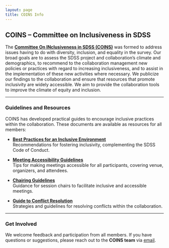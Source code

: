 ```yaml
---
layout: page
title: COINS Info
---
```


## COINS – Committee on Inclusiveness in SDSS

The [**Committee On INclusiveness in SDSS (COINS)**](https://sdss-wiki.atlassian.net/wiki/spaces/COINS/overview) was formed to address issues having to do with diversity, inclusion, and equality in the survey. Our broad goals are to assess the SDSS project and collaboration’s climate and demographics, to recommend to the collaboration management new policies or practices with regard to increasing inclusiveness, and to assist in the implementation of these new activities where necessary. We publicize our findings to the collaboration and ensure that resources that promote inclusivity are widely accessible. We aim to provide the collaboration tools to improve the climate of equity and inclusion.

---

### **Guidelines and Resources**

COINS has developed practical guides to encourage inclusive practices within the collaboration. These documents are available as resources for all members:

- [**Best Practices for an Inclusive Environment**](https://github.com/sdss/coins/blob/main/documents/pdf/best_practices.pdf)  
  Recommendations for fostering inclusivity, complementing the SDSS Code of Conduct.

- [**Meeting Accessibility Guidelines**](https://github.com/sdss/coins/blob/main/documents/pdf/meeting_accessibility.pdf)  
  Tips for making meetings accessible for all participants, covering venue, organizers, and attendees.

- [**Chairing Guidelines**](https://github.com/sdss/coins/blob/main/documents/pdf/chairing_guidelines.pdf)  
  Guidance for session chairs to facilitate inclusive and accessible meetings.

- [**Guide to Conflict Resolution**](https://github.com/sdss/coins/blob/main/documents/pdf/conflict_resolution.pdf)  
  Strategies and guidelines for resolving conflicts within the collaboration.

---

### **Get Involved**

We welcome feedback and participation from all members. If you have questions or suggestions, please reach out to the **COINS team** via [email](mailto:coins@sdss.org).